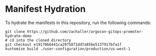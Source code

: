 # Manifest Hydration

To hydrate the manifests in this repository, run the following commands:

```shell
git clone https://github.com/zachaller/argocon-gitops-promoter-hydrate-demo
# cd into the cloned directory
git checkout e19170b6441ca2975872dd7a856e5137917bfa1f
kustomize build ./user-configuration/production/us-west-1
```
